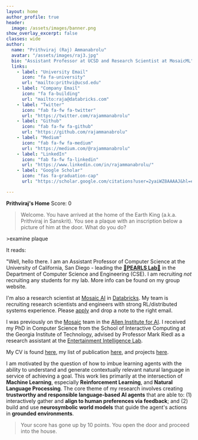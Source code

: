 ```yaml
---
layout: home
author_profile: true
header:
  image: /assets/images/banner.png
show_overlay_excerpt: false
classes: wide
author:
  name: "Prithviraj (Raj) Ammanabrolu"
  avatar: "/assets/images/raj3.jpg"
  bio: "Assistant Professor at UCSD and Research Scientist at MosaicML"
  links:
    - label: "University Email"
      icon: "fa fa-university"
      url: "mailto:prithvi@ucsd.edu"
    - label: "Company Email"
      icon: "fa fa-building"
      url: "mailto:raja@databricks.com"
    - label: "Twitter"
      icon: "fab fa-fw fa-twitter"
      url: "https://twitter.com/rajammanabrolu"
    - label: "Github"
      icon: "fab fa-fw fa-github"
      url: "https://github.com/rajammanabrolu"
    - label: "Medium"
      icon: "fab fa-fw fa-medium"
      url: "https://medium.com/@rajammanabrolu"
    - label: "LinkedIn"
      icon: "fab fa-fw fa-linkedin"
      url: "https://www.linkedin.com/in/rajammanabrolu/"
    - label: "Google Scholar"
      icon: "fas fa-graduation-cap"
      url: "https://scholar.google.com/citations?user=2yaiWZ8AAAAJ&hl=en&authuser=1"

---
```

**Prithviraj's Home** Score: 0

>Welcome. You have arrived at the home of the Earth King (a.k.a. Prithviraj in Sanskrit). You see a plaque with an inscription below a picture of him at the door. What do you do?

\>examine plaque

It reads:

"Well, hello there. I am an Assistant Professor of Computer Science at the University of California, San Diego - leading the [🧋**PEARLS Lab**🧋](http://pearls.ucsd.edu) in the Department of Computer Science and Engineering (CSE).
I am recruiting *not* recruiting any students for my lab. More info can be found on my group website.

I'm also a research scientist at [Mosaic AI](https://www.mosaicml.com/) in [Databricks](https://www.databricks.com/). My team is recruiting research scientists and engineers with strong RL/distributed systems experience. Please [apply](https://www.databricks.com/company/careers/engineering/genai-research-scientist-7011271002) and drop a note to the right email.

I was previously on the [Mosaic](https://mosaic.allenai.org/) team in the [Allen Institute for AI](https://allenai.org/). 
I received my PhD in Computer Science from the School of Interactive Computing at the Georgia Institute of Technology, advised by Professor Mark Riedl as a research assistant at the [Entertainment Intelligence Lab](https://eilab.gatech.edu/).

My CV is found [here](https://prithvirajva.com/CV.html), my list of publication [here](https://prithvirajva.com/publications.html), and projects [here](https://prithvirajva.com/projects.html).

I am motivated by the question of how to imbue learning agents with the ability to understand and generate contextually relevant natural language in service of achieving a goal. This work lies primarily at the intersection of **Machine Learning**, especially **Reinforcement Learning**, and **Natural Language Processing**. The core theme of my research involves creating **trustworthy and responsible language-based AI agents** that are able to: (1) interactively gather and **align to human preferences via feedback**; and (2) build and use **neurosymbolic world models** that guide the agent's actions in **grounded environments**.

>Your score has gone up by 10 points. You open the door and proceed into the house.
